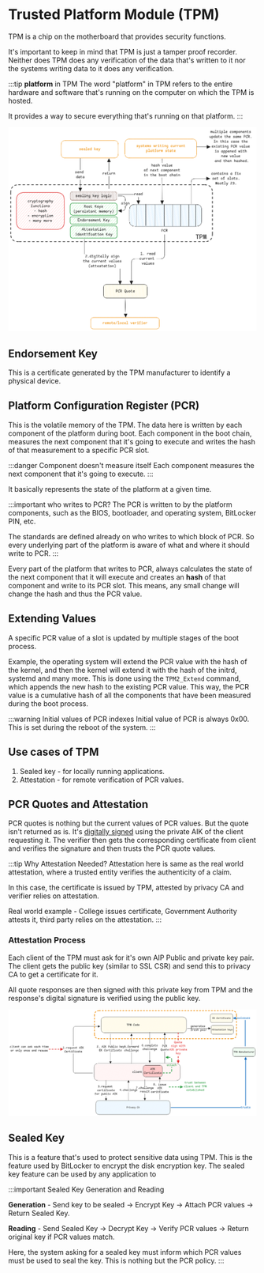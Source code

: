 # Trusted Platform Module (TPM)

TPM is a chip on the motherboard that provides security functions.

It's important to keep in mind that TPM is just a tamper proof recorder.
Neither does TPM does any verification of the data that's written to it nor
the systems writing data to it does any verification.

:::tip **platform** in TPM
The word "platform" in TPM refers to the entire hardware and software that's running on the
computer on which the TPM is hosted.

It provides a way to secure everything that's running on that platform.
:::

![TPM Architecture](../../static/img/tpm-pcr.excalidraw.png)

## Endorsement Key

This is a certificate generated by the TPM manufacturer to identify a physical device.

## Platform Configuration Register (PCR)

This is the volatile memory of the TPM.
The data here is written by each component of the platform during boot.
Each component in the boot chain, measures the next component that it's going to execute
and writes the hash of that measurement to a specific PCR slot.

:::danger Component doesn't measure itself
Each component measures the next component that it's going to execute.
:::

It basically represents the state of the platform at a given time.

:::important who writes to PCR?
The PCR is written to by the platform components, such as the BIOS, bootloader, and
operating system, BitLocker PIN, etc.

The standards are defined already on who writes to which block of PCR.
So every underlying part of the platform is aware of what and where it should write to PCR.
:::

Every part of the platform that writes to PCR, always calculates the state of the next component
that it will execute and creates an **hash** of that component
and write to its PCR slot.
This means, any small change will change the hash and thus the PCR value.

## Extending Values

A specific PCR value of a slot is updated by multiple stages of the boot process.

Example, the operating system will extend the PCR value with the hash of the kernel,
and then the kernel will extend it with the hash of the initrd, systemd and many more.
This is done using the `TPM2_Extend` command, which appends the new hash to the existing PCR value.
This way, the PCR value is a cumulative hash of all the components that have been measured during the boot process.

:::warning Initial values of PCR indexes
Initial value of PCR is always 0x00.
This is set during the reboot of the system.
:::

## Use cases of TPM

1. Sealed key - for locally running applications.
2. Attestation - for remote verification of PCR values.

## PCR Quotes and Attestation

PCR quotes is nothing but the current values of PCR values.
But the quote isn't returned as is.
It's [digitally signed](digital-signatures) using the private AIK of the client requesting it.
The verifier then gets the corresponding certificate from client and
verifies the signature and then trusts the PCR quote values.

:::tip Why Attestation Needed?
Attestation here is same as the real world attestation, where a trusted entity verifies the authenticity of a claim.

In this case, the certificate is issued by TPM, attested by privacy CA and verifier relies on attestation.

Real world example - College issues certificate, Government Authority attests it, third party relies on the attestation.
:::

### Attestation Process

Each client of the TPM must ask for it's own AIP Public and private key pair.
The client gets the public key (similar to SSL CSR)
and send this to privacy CA to get a certificate for it.

All quote responses are then signed with this private key from TPM
and the response's digital signature is verified using the public key.

![attestation-process](../../static/img/tpm-attestation-process.excalidraw.png)

## Sealed Key

This is a feature that's used to protect sensitive data using TPM.
This is the feature used by BitLocker to encrypt the disk encryption key.
The sealed key feature can be used by any application to

:::important Sealed Key Generation and Reading

**Generation** - Send key to be sealed -> Encrypt Key -> Attach PCR values -> Return Sealed Key.

**Reading** - Send Sealed Key -> Decrypt Key -> Verify PCR values -> Return original key if PCR values match.

Here, the system asking for a sealed key must inform which PCR values must be used to seal the key.
This is nothing but the PCR policy.
:::
